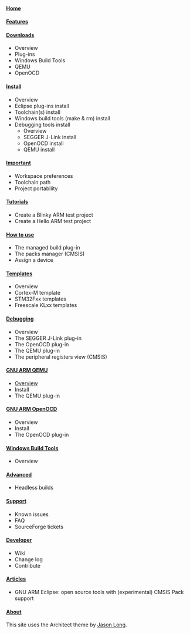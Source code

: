 
#### [Home](/)

#### [Features](http://gnuarmeclipse.livius.net/blog/features/)

#### [Downloads](x)

* Overview
* Plug-ins
* Windows Build Tools
* QEMU
* OpenOCD

#### [Install]()

* Overview
* Eclipse plug-ins install
* Toolchain(s) install
* Windows build tools (make & rm) install
* Debugging tools install
  * Overview
  * SEGGER J-Link install
  * OpenOCD install
  * QEMU install

#### [Important]()

* Workspace preferences
* Toolchain path
* Project portability

#### [Tutorials]()

* Create a Blinky ARM test project
* Create a Hello ARM test project

#### [How to use]()

* The managed build plug-in
* The packs manager (CMSIS)
* Assign a device

#### [Templates]()

* Overview
* Cortex-M template
* STM32Fxx templates
* Freescale KLxx templates

#### [Debugging]()

* Overview
* The SEGGER J-Link plug-in
* The OpenOCD plug-in
* The QEMU plug-in
* The peripheral registers view (CMSIS)

#### [GNU ARM QEMU](qemu/)

* [Overview](qemu/)
* Install
* The QEMU plug-in

#### [GNU ARM OpenOCD]()

* Overview
* Install
* The OpenOCD plug-in

#### [Windows Build Tools]()

* Overview

#### [Advanced]()

* Headless builds

#### [Support]()

* Known issues
* FAQ
* SourceForge tickets

#### [Developer]()

* Wiki
* Change log
* Contribute

#### [Articles]()
* GNU ARM Eclipse: open source tools with (experimental) CMSIS Pack support

#### [About]()

This site uses the Architect theme by [Jason Long](https://twitter.com/jasonlong).
